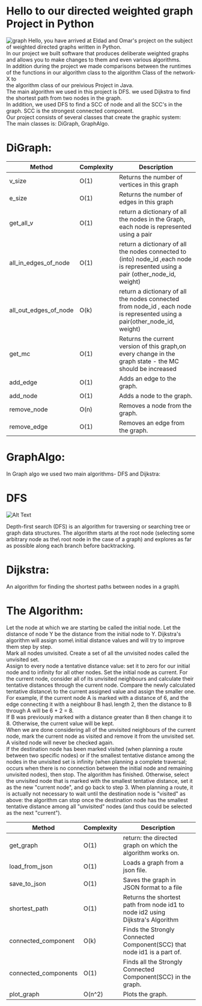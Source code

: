 # Hello to our directed weighted graph Project in Python
![graph](https://user-images.githubusercontent.com/61798552/104636667-61cb2900-56ac-11eb-8800-cb578bb578c9.png)
Hello, you have arrived at Eldad and Omar's project on the subject of weighted directed graphs written in Python.\
In our project we built software that produces deliberate weighted graphs and allows you to make changes to them and even various algorithms.\
In addition during the project we made comparisons between the runtimes of the functions in our algorithm class to the algorithm Class of the network-X to\
the algorithm class of our preivious Project in Java. \
The main algorithm we used in this project is DFS. we used Dijkstra to find the shortest path from two nodes in the graph.\
In addition, we used DFS to find a SCC of node and all the SCC's in the graph. SCC is the strongest connected component. \
Our project consists of several classes that create the graphic system:\
The main classes is: DiGraph, GraphAlgo.
# DiGraph:
|Method|Complexity|Description|
|----|------|---------|
|v_size|O(1) | Returns the number of vertices in this graph |
|e_size|O(1) |Returns the number of edges in this graph |
|get_all_v|O(1) |return a dictionary of all the nodes in the Graph, each node is represented using a pair |
|all_in_edges_of_node|O(1) |return a dictionary of all the nodes connected to (into) node_id ,each node is represented using a pair (other_node_id, weight) |
|all_out_edges_of_node|O(k) |return a dictionary of all the nodes connected from node_id , each node is represented using a pair(other_node_id, weight) |
|get_mc|O(1) |Returns the current version of this graph,on every change in the graph state - the MC should be increased | 
|add_edge|O(1) |Adds an edge to the graph. |
|add_node|O(1) | Adds a node to the graph. |
|remove_node|O(n) |Removes a node from the graph. |
|remove_edge|O(1) |Removes an edge from the graph. |
# GraphAlgo:
In Graph algo we used two main algorithms- DFS and Dijkstra:
# DFS
![Alt Text](https://media.giphy.com/media/vFKqnCdLPNOKc/giphy.gif)

Depth-first search  (DFS) is an algorithm for traversing or searching tree or graph data structures. The algorithm starts at the root node (selecting some arbitrary node as the\ root node in the case of a graph) and explores as far as possible along each branch before backtracking.
# Dijkstra:
An algorithm for finding the shortest paths between nodes in a graph\
# The Algorithm:
Let the node at which we are starting be called the initial node. Let the distance of node Y be the distance from the initial node to Y. Dijkstra's algorithm will assign some\ initial distance values and will try to improve them step by step.\
Mark all nodes unvisited. Create a set of all the unvisited nodes called the unvisited set.\
Assign to every node a tentative distance value: set it to zero for our initial node and to infinity for all other nodes. Set the initial node as current.
For the current node, consider all of its unvisited neighbours and calculate their tentative distances through the current node. Compare the newly calculated tentative distance\ to the current assigned value and assign the smaller one. For example, if the current node A is marked with a distance of 6, and the edge connecting it with a neighbour B has\ length 2, then the distance to B through A will be 6 + 2 = 8.\
If B was previously marked with a distance greater than 8 then change it to 8. Otherwise, the current value will be kept.\
When we are done considering all of the unvisited neighbours of the current node, mark the current node as visited and remove it from the unvisited set.\
A visited node will never be checked again.\
If the destination node has been marked visited (when planning a route between two specific nodes) or if the smallest tentative distance among the nodes in the unvisited set is infinity (when planning a complete traversal; occurs when there is no connection between the initial node and remaining unvisited nodes), then stop. The algorithm has finished.
Otherwise, select the unvisited node that is marked with the smallest tentative distance, set it as the new "current node", and go back to step 3.
When planning a route, it is actually not necessary to wait until the destination node is "visited" as above: the algorithm can stop once the destination node has the smallest tentative distance among all "unvisited" nodes (and thus could be selected as the next "current").

|Method|Complexity|Description|
|----|------|---------|
|get_graph|O(1) | return: the directed graph on which the algorithm works on. |
|load_from_json|O(1) |Loads a graph from a json file. |
|save_to_json|O(1) | Saves the graph in JSON format to a file |
|shortest_path|O(1) |Returns the shortest path from node id1 to node id2 using Dijkstra's Algorithm |
|connected_component|O(k) |Finds the Strongly Connected Component(SCC) that node id1 is a part of. |
|connected_components|O(1) |Finds all the Strongly Connected Component(SCC) in the graph. | 
|plot_graph|O(n^2) |Plots the graph. |

